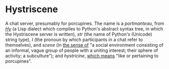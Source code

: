 # Hystriscene

A chat server, presumably for porcupines. The name is a *portmanteau*, from [*Hy*](http://docs.hylang.org/en/latest/) (a Lisp dialect which compiles to Python's abstract syntax tree, in which the Hystriscene server is written), *str* (the name of Python's (Unicode) string type), *I* (the pronoun by which participants in a chat refer to themselves), and *scene* (in [the sense of](https://en.wiktionary.org/wiki/scene#Noun) "a social environment consisting of an informal, vague group of people with a uniting interest; their sphere of activity; a subculture"); and *hystricine*, [which means](https://en.wiktionary.org/wiki/hystricine) "like or pertaining to porcupines".
